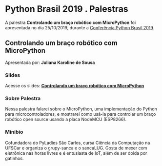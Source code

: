 # Python Brasil 2019 . Palestras


A palestra **Controlando um braço robótico com MicroPython** foi apresentada no dia 25/10/2019, durante a [Conferência Python Brasil 2019](http://2019.pythonbrasil.org.br).


## Controlando um braço robótico com MicroPython
Apresentada por: **Juliana Karoline de Sousa**

### Slides
Acesse os slides: **[Controlando um braço robótico com MicroPython](./pybr2019-juliana-karoline-de-controlando-um-braco-robotico-com.pdf)**


### Sobre Palestra
Nessa palestra falarei sobre o MicroPython, uma implementação do Python para microcontroladores, e mostrarei como usá-la para controlar um braço robótico open source usando a placa NodeMCU (ESP8266).



### Minibio
Cofundadora do PyLadies São Carlos, cursa Ciência da Computação na UFSCar e organiza o grupy-sanca e o sancaLUG. Gosta de mexer com eletrônica nas horas livres e é entusiasta de IoT, além de ser doida por gatinhos.



